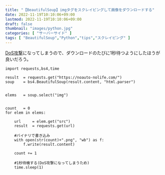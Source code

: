 ```yaml
---
title: "【BeautifulSoup】imgタグをスクレイピングして画像をダウンロードする"
date: 2022-11-19T10:10:06+09:00
lastmod: 2022-11-19T10:10:06+09:00
draft: false
thumbnail: "images/python.jpg"
categories: [ "サーバーサイド" ]
tags: [ "BeautifulSoup","Python","tips","スクレイピング" ]
---
```


[DoS攻撃](https://ja.wikipedia.org/wiki/DoS%E6%94%BB%E6%92%83)になってしまうので、ダウンロードのたびに1秒待つようにしたほうが良いだろう。


```
import requests,bs4,time

result  = requests.get("https://noauto-nolife.com/")
soup    = bs4.BeautifulSoup(result.content, "html.parser")


elems   = soup.select("img")


count   = 0
for elem in elems:

    url     = elem.get("src")
    result  = requests.get(url)

    #バイナリで書き込み
    with open(str(count)+".png", "wb") as f:
        f.write(result.content)

    count += 1

    #1秒待機する(DoS攻撃になってしまうため)
    time.sleep(1)
```


